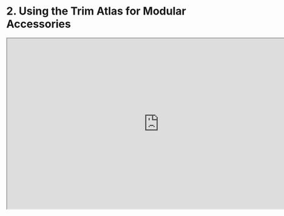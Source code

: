 # 2. Using the Trim Atlas for Modular Accessories

<p><iframe src="https://www.youtube.com/embed/i-jz9Ky0sno?rel=0" width="800" height="450" allowfullscreen="allowfullscreen" allow="accelerometer; autoplay; clipboard-write; encrypted-media; gyroscope; picture-in-picture"></iframe></p>
